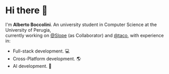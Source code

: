 # Hi there :milky_way:

I'm **Alberto Boccolini**.
An university student in Computer Science at the University of Perugia,  
currently working on [@Slope](https://slope.it) (as Collaborator) and [@taco](https://taco.albertoboccolini.it), with experience in:

- Full-stack development. :computer:
- Cross-Platform development. :earth_americas:
- AI development. 🧠
